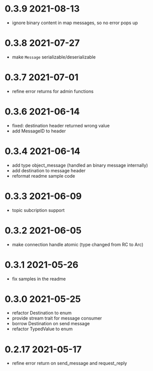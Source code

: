# 0.3.9 2021-08-13

* ignore binary content in map messages, so no error pops up

# 0.3.8 2021-07-27

* make `Message` serializable/deserializable

# 0.3.7 2021-07-01

* refine error returns for admin functions

# 0.3.6 2021-06-14

* fixed: destination header returned wrong value
* add MessageID to header

# 0.3.4 2021-06-14

* add type object_message (handled an binary message internally)
* add destination to message header
* reformat readme sample code

# 0.3.3 2021-06-09

* topic subcription support

# 0.3.2 2021-06-05

* make connection handle atomic (type changed from RC<usize> to Arc<usize>)

# 0.3.1 2021-05-26

* fix samples in the readme

# 0.3.0 2021-05-25

* refactor Destination to enum
* provide stream trait for message consumer
* borrow Destination on send message
* refactor TypedValue to enum

# 0.2.17 2021-05-17

* refine error return on send_message and request_reply

